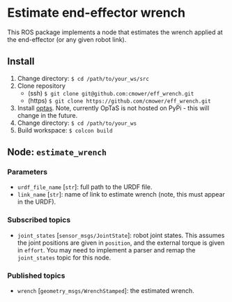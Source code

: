 # Estimate end-effector wrench

This ROS package implements a node that estimates the wrench applied at the end-effector (or any given robot link).

## Install

1. Change directory: `$ cd /path/to/your_ws/src`
2. Clone repository
   - (ssh) `$ git clone git@github.com:cmower/eff_wrench.git`
   - (https) `$ git clone https://github.com/cmower/eff_wrench.git`
3. Install [optas](https://github.com/cmower/optas#install). Note, currently OpTaS is not hosted on PyPi - this will change in the future.
4. Change directory: `$ cd /path/to/your_ws`
5. Build workspace: `$ colcon build`


## Node: `estimate_wrench`

### Parameters

* `urdf_file_name` [`str`]: full path to the URDF file.
* `link_name` [`str`]: name of link to estimate wrench (note, this must appear in the URDF).

### Subscribed topics

* `joint_states` [`sensor_msgs/JointState`]: robot joint states. This assumes the joint positions are given in `position`, and the external torque is given in `effort`. You may need to implement a parser and remap the `joint_states` topic for this node.

### Published topics

* `wrench` [`geometry_msgs/WrenchStamped`]: the estimated wrench.

